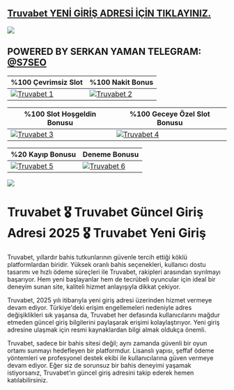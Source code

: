 ## <a href="https://dub.sh/bforce"> Truvabet YENİ GİRİŞ ADRESİ İÇİN TIKLAYINIZ.</a>

<a href="https://dub.sh/bforce"><img src="https://s4.gifyu.com/images/bL2ef.gif"></a>

## POWERED BY SERKAN YAMAN TELEGRAM: <a href="https://t.me/S7SEO">@S7SEO</a>

| %100 Çevrimsiz Slot | %100 Nakit Bonus |
|----------|----------|
| [![ Truvabet 1](https://i.ibb.co/20CvW2ZW/100-Cevrimsiz-Slot-500x500.jpg)](https://dub.sh/bforce) | [![ Truvabet 2](https://i.ibb.co/JwHcXbcg/100-Nakit-ade-500x500.jpg)](https://dub.sh/bforce) |

| %100 Slot Hoşgeldin Bonusu | %100 Geceye Özel Slot Bonusu |
|----------|----------|
| [![ Truvabet 3](https://i.ibb.co/R4j8LtZH/100-Slot-Hosgeldin-500-X500.jpg)](https://dub.sh/bforce) | [![ Truvabet 4](https://i.ibb.co/bgJLMMFq/100-Geceye-Ozel-Slot-500x500.jpg)](https://dub.sh/bforce) |

| %20 Kayıp Bonusu | Deneme Bonusu |
|----------|----------|
| [![ Truvabet 5](https://i.ibb.co/7xJvNVPR/20-Anl-k-Kayip-Social-500x500.jpg)](https://dub.sh/bforce) | [![ Truvabet 6](https://i.ibb.co/tMbx2WKW/Deneme-Challenge-500x500.jpg)](https://dub.sh/bforce) |

<a href="https://dub.sh/bforce"><img src="https://s4.gifyu.com/images/bL2ea.gif"></a>

# Truvabet 🎖️ Truvabet Güncel Giriş Adresi 2025 🎖️ Truvabet Yeni Giriş

Truvabet, yıllardır bahis tutkunlarının güvenle tercih ettiği köklü platformlardan biridir. Yüksek oranlı bahis seçenekleri, kullanıcı dostu tasarımı ve hızlı ödeme süreçleri ile Truvabet, rakipleri arasından sıyrılmayı başarıyor. Hem yeni başlayanlar hem de tecrübeli oyuncular için ideal bir deneyim sunan site, kaliteli hizmet anlayışıyla dikkat çekiyor.

Truvabet, 2025 yılı itibarıyla yeni giriş adresi üzerinden hizmet vermeye devam ediyor. Türkiye'deki erişim engellemeleri nedeniyle adres değişiklikleri sık yaşansa da, Truvabet her defasında kullanıcılarını mağdur etmeden güncel giriş bilgilerini paylaşarak erişimi kolaylaştırıyor. Yeni giriş adresine ulaşmak için resmi kaynaklardan bilgi almak oldukça önemli.

Truvabet, sadece bir bahis sitesi değil; aynı zamanda güvenli bir oyun ortamı sunmayı hedefleyen bir platformdur. Lisanslı yapısı, şeffaf ödeme yöntemleri ve profesyonel destek ekibi ile kullanıcılarına güven vermeye devam ediyor. Eğer siz de sorunsuz bir bahis deneyimi yaşamak istiyorsanız, Truvabet’ın güncel giriş adresini takip ederek hemen katılabilirsiniz.

